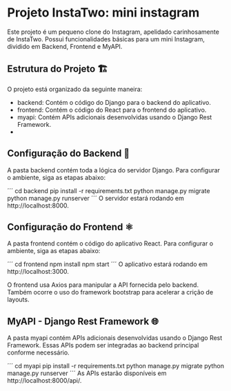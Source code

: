 # Projeto InstaTwo: mini instagram

Este projeto é um pequeno clone do Instagram, apelidado carinhosamente de InstaTwo. Possui funcionalidades básicas para um mini Instagram, dividido em Backend, Frontend e MyAPI.

## Estrutura do Projeto 🏗️
O projeto está organizado da seguinte maneira:

- backend: Contém o código do Django para o backend do aplicativo.
- frontend: Contém o código do React para o frontend do aplicativo.
- myapi: Contém APIs adicionais desenvolvidas usando o Django Rest Framework.
- 
## Configuração do Backend 🚀
A pasta backend contém toda a lógica do servidor Django. Para configurar o ambiente, siga as etapas abaixo:

´´´
cd backend
pip install -r requirements.txt
python manage.py migrate
python manage.py runserver
´´´
O servidor estará rodando em http://localhost:8000.

## Configuração do Frontend ⚛️
A pasta frontend contém o código do aplicativo React. Para configurar o ambiente, siga as etapas abaixo:

´´´
cd frontend
npm install
npm start
´´´
O aplicativo estará rodando em http://localhost:3000.

O frontend usa Axios para manipular a API fornecida pelo backend. Também ocorre o uso do framework bootstrap para acelerar a crição de layouts.

## MyAPI - Django Rest Framework 🌐
A pasta myapi contém APIs adicionais desenvolvidas usando o Django Rest Framework. Essas APIs podem ser integradas ao backend principal conforme necessário. 

´´´
cd myapi
pip install -r requirements.txt
python manage.py migrate
python manage.py runserver
´´´
As APIs estarão disponíveis em http://localhost:8000/api/.

